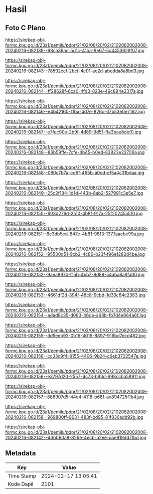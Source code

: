 # Hasil

## Foto C Plano

https://sirekap-obj-formc.kpu.go.id/23a1/pemilu/pdpr/21/02/08/20/02/2102082002008-20240216-082139--98ca39ac-5d1c-41ba-8e67-5c4453629f07.jpg

https://sirekap-obj-formc.kpu.go.id/23a1/pemilu/pdpr/21/02/08/20/02/2102082002008-20240216-082143--78592ccf-2bef-4c01-ac2d-abedda8a8bd3.jpg

https://sirekap-obj-formc.kpu.go.id/23a1/pemilu/pdpr/21/02/08/20/02/2102082002008-20240216-082144--ff28628f-6ca0-4fd3-823e-49c894e2317a.jpg

https://sirekap-obj-formc.kpu.go.id/23a1/pemilu/pdpr/21/02/08/20/02/2102082002008-20240216-082146--e4b42160-11ba-4d7e-826c-07b53e0e7162.jpg

https://sirekap-obj-formc.kpu.go.id/23a1/pemilu/pdpr/21/02/08/20/02/2102082002008-20240216-082147--e7fec90e-2b9f-4d89-9d51-ffa3bae8def0.jpg

https://sirekap-obj-formc.kpu.go.id/23a1/pemilu/pdpr/21/02/08/20/02/2102082002008-20240216-082148--86b59ffe-7cfe-4b45-b0ed-83823e22706a.jpg

https://sirekap-obj-formc.kpu.go.id/23a1/pemilu/pdpr/21/02/08/20/02/2102082002008-20240216-082148--080c7b7a-cd6f-465b-a0cd-ef5a4c31bdaa.jpg

https://sirekap-obj-formc.kpu.go.id/23a1/pemilu/pdpr/21/02/08/20/02/2102082002008-20240216-082149--25c2f184-1d1d-443b-8ab2-527991c3e5e7.jpg

https://sirekap-obj-formc.kpu.go.id/23a1/pemilu/pdpr/21/02/08/20/02/2102082002008-20240216-082150--603d276d-2a10-4b8f-917a-25f20245a5f0.jpg

https://sirekap-obj-formc.kpu.go.id/23a1/pemilu/pdpr/21/02/08/20/02/2102082002008-20240216-082151--8e3db5cd-847e-4b81-9813-1377aaebe99a.jpg

https://sirekap-obj-formc.kpu.go.id/23a1/pemilu/pdpr/21/02/08/20/02/2102082002008-20240216-082152--95500d51-9cb2-4c86-b23f-f96e1282d4be.jpg

https://sirekap-obj-formc.kpu.go.id/23a1/pemilu/pdpr/21/02/08/20/02/2102082002008-20240216-082152--9aea8974-f15b-4bb7-8d89-54aba8a9fa00.jpg

https://sirekap-obj-formc.kpu.go.id/23a1/pemilu/pdpr/21/02/08/20/02/2102082002008-20240216-082153--4661df2d-394f-48c8-9cbd-1d33c64c2383.jpg

https://sirekap-obj-formc.kpu.go.id/23a1/pemilu/pdpr/21/02/08/20/02/2102082002008-20240216-082154--adad8c35-d083-46de-a68b-fb7d4e664a6f.jpg

https://sirekap-obj-formc.kpu.go.id/23a1/pemilu/pdpr/21/02/08/20/02/2102082002008-20240216-082155--dd5eeb93-0b16-4016-8897-916bd7ecd462.jpg

https://sirekap-obj-formc.kpu.go.id/23a1/pemilu/pdpr/21/02/08/20/02/2102082002008-20240216-082156--cc33c9f4-8155-4406-9b24-c6eb3722547e.jpg

https://sirekap-obj-formc.kpu.go.id/23a1/pemilu/pdpr/21/02/08/20/02/2102082002008-20240216-082156--e3797d20-2557-4c73-b83d-998ccba58911.jpg

https://sirekap-obj-formc.kpu.go.id/23a1/pemilu/pdpr/21/02/08/20/02/2102082002008-20240216-082157--888907d5-44c4-4118-b681-ac894725f1b4.jpg

https://sirekap-obj-formc.kpu.go.id/23a1/pemilu/pdpr/21/02/08/20/02/2102082002008-20240216-082158--969800ff-9631-483f-bd95-81f836add92b.jpg

https://sirekap-obj-formc.kpu.go.id/23a1/pemilu/pdpr/21/02/08/20/02/2102082002008-20240216-082142--4db060a8-826e-4ecb-a2ee-dae919dd7fbd.jpg


## Metadata

| Key        | Value               |
| ---------- | ------------------- |
| Time Stamp | 2024-02-17 13:05:41 |
| Kode Dapil | 2101                |



